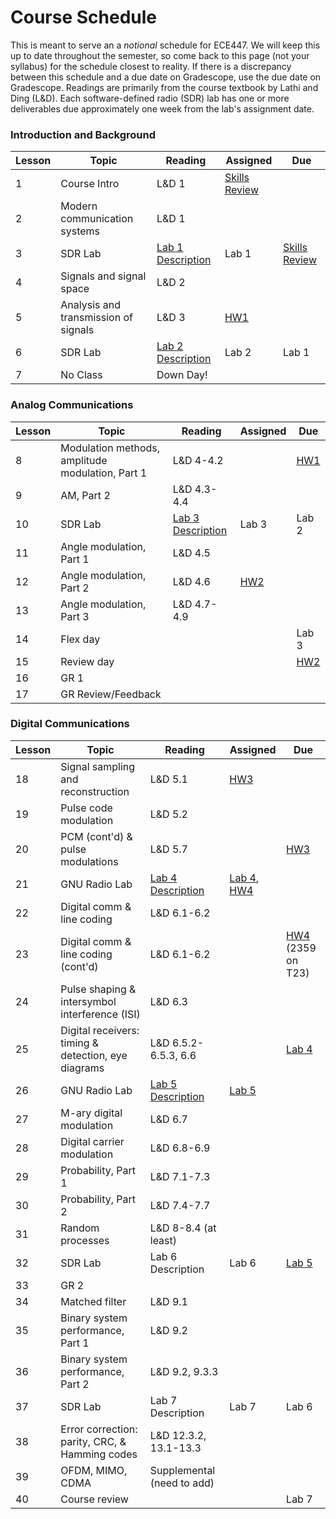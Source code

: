 # Course Schedule

This is meant to serve an a _notional_ schedule for ECE447. We will keep this up to date throughout the semester, so come back to this page (not your syllabus) for the schedule closest to reality. If there is a discrepancy between this schedule and a due date on Gradescope, use the due date on Gradescope. Readings are primarily from the course textbook by Lathi and Ding (L&D). Each software-defined radio (SDR) lab has one or more deliverables due approximately one week from the lab's assignment date. 

 ### Introduction and Background  
| Lesson | Topic | Reading | Assigned | Due |
|----------|----------|----------|----------|----------|
| 1 | Course Intro | L&D 1 | [Skills Review](HW/SkillsReview.md) |  |
| 2 | Modern communication systems | L&D 1 |  |  |
| 3 | SDR Lab | [Lab 1 Description](labs/Lab1) |  Lab 1  | [Skills Review](HW/SkillsReview.md) |
| 4 | Signals and signal space | L&D 2 |    |  |
| 5 | Analysis and transmission of signals | L&D 3 |  [HW1](HW/HW1)  |  |
| 6 | SDR Lab | [Lab 2 Description](labs/Lab2) |  Lab 2  | Lab 1 |
| 7 | No Class | Down Day! |  |  |

### Analog Communications
| Lesson | Topic | Reading | Assigned | Due |
|----------|----------|----------|----------|----------|
| 8 | Modulation methods, amplitude modulation, Part 1 | L&D 4-4.2 |  | [HW1](HW/HW1) |
| 9 | AM, Part 2 | L&D 4.3-4.4 |  |  |
| 10 | SDR Lab | [Lab 3 Description](labs/Lab3) |  Lab 3  | Lab 2 |
| 11 | Angle modulation, Part 1 | L&D 4.5 |  |  |
| 12 | Angle modulation, Part 2 | L&D 4.6 |  [HW2](HW/HW2)  |  |
| 13 | Angle modulation, Part 3 | L&D 4.7-4.9 |  |  |
| 14 | Flex day |  |  | Lab 3   |
| 15 | Review day |  |  | [HW2](HW/HW2) |
| 16 | GR 1 |  |  |  |
| 17 | GR Review/Feedback |  |    |  |

### Digital Communications
| Lesson | Topic | Reading | Assigned | Due |
|----------|----------|----------|----------|----------|
| 18 | Signal sampling and reconstruction | L&D 5.1 | [HW3](HW/HW3) |  |
| 19 | Pulse code modulation | L&D 5.2 |  |  |
| 20 | PCM (cont'd) & pulse modulations | L&D 5.7 |  | [HW3](HW/HW3) |
| 21 | GNU Radio Lab | [Lab 4 Description](labs/Lab4) |  [Lab 4](labs/Lab4), [HW4](HW/HW4)  |  |
| 22 | Digital comm & line coding | L&D 6.1-6.2 |  |  |
| 23 | Digital comm & line coding (cont'd) | L&D 6.1-6.2 |  | [HW4](HW/HW4) (2359 on T23) |
| 24 | Pulse shaping & intersymbol interference (ISI) | L&D 6.3 |  | |
| 25 | Digital receivers: timing & detection, eye diagrams | L&D 6.5.2-6.5.3, 6.6 | | [Lab 4](labs/Lab4) |
| 26 | GNU Radio Lab | [Lab 5 Description](labs/Lab5.md) | [Lab 5](labs/Lab5.md) |  |
| 27 | M-ary digital modulation | L&D 6.7 |  |  |
| 28 | Digital carrier modulation | L&D 6.8-6.9 |  |  |
| 29 | Probability, Part 1 | L&D 7.1-7.3 |  |  |
| 30 | Probability, Part 2 | L&D 7.4-7.7 |  |  |
| 31 | Random processes | L&D 8-8.4 (at least) |  |  |
| 32 | SDR Lab | Lab 6 Description |  Lab 6  | [Lab 5](labs/Lab5.md) |
| 33 | GR 2 |  |  |  |
| 34 | Matched filter | L&D 9.1 |  |  |
| 35 | Binary system performance, Part 1 | L&D 9.2 |  |  |
| 36 | Binary system performance, Part 2 | L&D 9.2, 9.3.3 |  |  |  |
| 37 | SDR Lab | Lab 7 Description |  Lab 7  | Lab 6 |
| 38 | Error correction: parity, CRC, & Hamming codes | L&D 12.3.2, 13.1-13.3 |  |  |
| 39 | OFDM, MIMO, CDMA | Supplemental (need to add) |  |  |
| 40 | Course review |  |  | Lab 7 |
